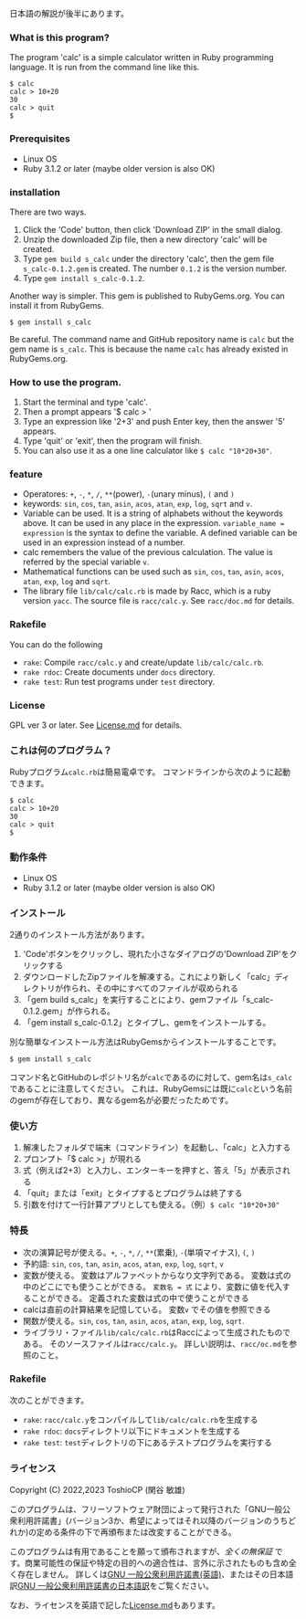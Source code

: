 日本語の解説が後半にあります。

### What is this program?

The program 'calc' is a simple calculator written in Ruby programming language.
It is run from the command line like this.

```
$ calc
calc > 10+20
30
calc > quit
$
```

### Prerequisites

- Linux OS
- Ruby 3.1.2 or later (maybe older version is also OK)

### installation

There are two ways.

1. Click the 'Code' button, then click 'Download ZIP' in the small dialog.
2. Unzip the downloaded Zip file, then a new directory 'calc' will be created.
3. Type `gem build s_calc` under the directory 'calc', then the gem file `s_calc-0.1.2.gem` is created.
The number `0.1.2` is the version number.
4. Type `gem install s_calc-0.1.2`.

Another way is simpler.
This gem is published to RubyGems.org.
You can install it from RubyGems.

```
$ gem install s_calc
```

Be careful.
The command name and GitHub repository name is `calc` but the gem name is `s_calc`.
This is because the name `calc` has already existed in RubyGems.org.

### How to use the program.

1. Start the terminal and type 'calc'.
2. Then a prompt appears '$ calc > '
3. Type an expression like '2+3' and push Enter key, then the answer '5' appears.
4. Type 'quit' or 'exit', then the program will finish.
5. You can also use it as a one line calculator like `$ calc "10*20+30"`.

### feature

- Operatores: `+`, `-`, `*`, `/`, `**`(power), `-`(unary minus), `(` and `)`
- keywords: `sin`, `cos`, `tan`, `asin`, `acos`, `atan`, `exp`, `log`, `sqrt` and `v`.
- Variable can be used.
It is a string of alphabets without the keywords above.
It can be used in any place in the expression.
`variable_name = expression` is the syntax to define the variable.
A defined variable can be used in an expression instead of a number.
- calc remembers the value of the previous calculation.
The value is referred by the special variable `v`.
- Mathematical functions can be used such as `sin`, `cos`, `tan`, `asin`, `acos`, `atan`, `exp`, `log` and `sqrt`.
- The library file `lib/calc/calc.rb` is made by Racc, which is a ruby version `yacc`.
The source file is `racc/calc.y`.
See `racc/doc.md` for details.

### Rakefile

You can do the following

- `rake`: Compile `racc/calc.y` and create/update `lib/calc/calc.rb`.
- `rake rdoc`: Create documents under `docs` directory.
- `rake test`: Run test programs under `test` directory.

### License

GPL ver 3 or later.
See [License.md](License.md) for details.

### これは何のプログラム？

Rubyプログラム`calc.rb`は簡易電卓です。
コマンドラインから次のように起動できます。

```
$ calc
calc > 10+20
30
calc > quit
$
```

### 動作条件

- Linux OS
- Ruby 3.1.2 or later (maybe older version is also OK)

### インストール

2通りのインストール方法があります。

1. 'Code'ボタンをクリックし、現れた小さなダイアログの'Download ZIP'をクリックする
2. ダウンロードしたZipファイルを解凍する。これにより新しく「calc」ディレクトリが作られ、その中にすべてのファイルが収められる
3. 「gem build s_calc」を実行することにより、gemファイル「s_calc-0.1.2.gem」が作られる。
4. 「gem install s_calc-0.1.2」とタイプし、gemをインストールする。

別な簡単なインストール方法はRubyGemsからインストールすることです。

```
$ gem install s_calc
```

コマンド名とGitHubのレポジトリ名が`calc`であるのに対して、gem名は`s_calc`であることに注意してください。
これは、RubyGemsには既に`calc`という名前のgemが存在しており、異なるgem名が必要だったためです。

### 使い方

1. 解凍したフォルダで端末（コマンドライン）を起動し、「calc」と入力する
2. プロンプト「$ calc >」が現れる
3. 式（例えば2+3）と入力し、エンターキーを押すと、答え「5」が表示される
4. 「quit」または「exit」とタイプするとプログラムは終了する
5. 引数を付けて一行計算アプリとしても使える。（例）`$ calc "10*20+30"`

### 特長

- 次の演算記号が使える。`+`, `-`, `*`, `/`, `**`(累乗), `-`(単項マイナス), `(`, `)`
- 予約語: `sin`, `cos`, `tan`, `asin`, `acos`, `atan`, `exp`, `log`, `sqrt`, `v`
- 変数が使える。
変数はアルファベットからなり文字列である。
変数は式の中のどこにでも使うことができる。
`変数名 = 式` により、変数に値を代入することができる。
定義された変数は式の中で使うことができる
- calcは直前の計算結果を記憶している。
変数`v` でその値を参照できる
- 関数が使える。`sin`, `cos`, `tan`, `asin`, `acos`, `atan`, `exp`, `log`, `sqrt`.
- ライブラリ・ファイル`lib/calc/calc.rb`はRaccによって生成されたものである。
そのソースファイルは`racc/calc.y`。
詳しい説明は、`racc/oc.md`を参照のこと。

### Rakefile

次のことができます。

- `rake`: `racc/calc.y`をコンパイルして`lib/calc/calc.rb`を生成する
- `rake rdoc`: `docs`ディレクトリ以下にドキュメントを生成する
- `rake test`: `test`ディレクトリの下にあるテストプログラムを実行する

### ライセンス

Copyright (C) 2022,2023  ToshioCP (関谷 敏雄)

このプログラムは、フリーソフトウェア財団によって発行された「GNU一般公衆利用許諾書」(バージョン3か、希望によってはそれ以降のバージョンのうちどれか)の定める条件の下で再頒布または改変することができる。

このプログラムは有用であることを願って頒布されますが、*全くの無保証* です。商業可能性の保証や特定の目的への適合性は、言外に示されたものも含め全く存在しません。
詳しくは[GNU 一般公衆利用許諾書(英語)](https://www.gnu.org/licenses/gpl-3.0.en.html)、またはその日本語訳[GNU 一般公衆利用許諾書の日本語訳](https://gpl.mhatta.org/gpl.ja.html)をご覧ください。

なお、ライセンスを英語で記した[License.md](License.md)もあります。
